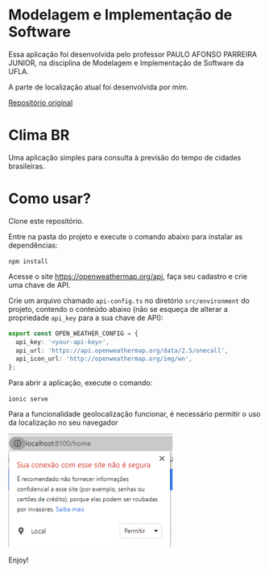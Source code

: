 # Modelagem e Implementação de Software

Essa aplicação foi desenvolvida pelo professor PAULO AFONSO PARREIRA JUNIOR, na disciplina de Modelagem e Implementação de Software da UFLA.

A parte de localização atual foi desenvolvida por mim.

[Repositório original](https://github.com/gcc132-2020-2/climabr)

# Clima BR

Uma aplicação simples para consulta à previsão do tempo de cidades brasileiras.

# Como usar?

Clone este repositório.

Entre na pasta do projeto e execute o comando abaixo para instalar as dependências:

`npm install`

Acesse o site https://openweathermap.org/api, faça seu cadastro e crie uma chave de API.

Crie um arquivo chamado `api-config.ts` no diretório `src/environment` do projeto, contendo o conteúdo abaixo (não se esqueça de alterar a propriedade `api_key` para a sua chave de API):

```ts
export const OPEN_WEATHER_CONFIG = {
  api_key: '<your-api-key>',
  api_url: 'https://api.openweathermap.org/data/2.5/onecall',
  api_icon_url: 'http://openweathermap.org/img/wn',
};
```

Para abrir a aplicação, execute o comando:

`ionic serve`

Para a funcionalidade geolocalização funcionar, é necessário permitir o uso da localização no seu navegador

![Permissão de localização](./README.img/loc.png)

Enjoy!

